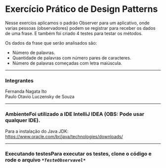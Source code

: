 # Exercício Prático de Design Patterns

Nesse exercíos aplicamos o padrão Observer para um aplicativo, onde varias pessoas (observadores) podem se registrar para receber os dados de uma frase. E também foi criado 4 testes para testar os métodos.

Os dados da frase que serão analisados são:
- Número de palavras.
- Quantidade de palavras com número pares de caracteres.
- Número de palavras começadas com letra maiúscula.

---
### Integrantes

Fernanda Nagata Ito <br/>
Paulo Otavio Luczensky de Souza

---
### AmbienteFoi utilizado a IDE IntelliJ IDEA (OBS: Pode usar qualquer IDE).

Para a instalação do Java JDK: https://www.oracle.com/br/java/technologies/downloads/

--- 

### Executando testesPara executar os testes, clone o código e rode o arquivo *`*TesteObservavel*`*